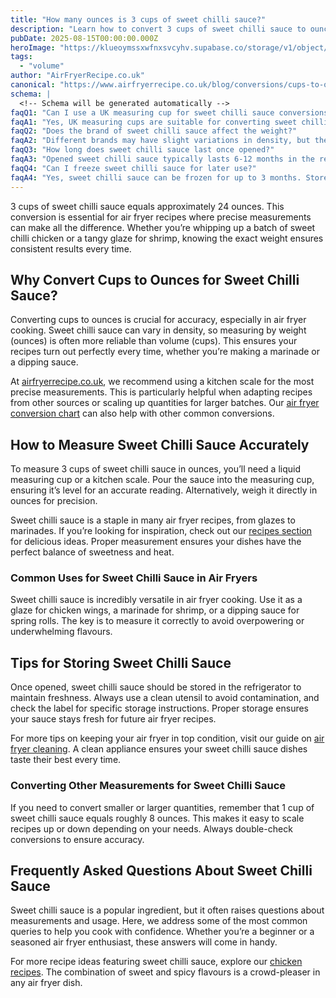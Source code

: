 ```yaml
---
title: "How many ounces is 3 cups of sweet chilli sauce?"
description: "Learn how to convert 3 cups of sweet chilli sauce to ounces in seconds. Perfect for air fryer recipes and precise measurements."
pubDate: 2025-08-15T00:00:00.000Z
heroImage: "https://klueoymssxwfnxsvcyhv.supabase.co/storage/v1/object/public/Shmucket/how-many-ounces-is-3-cups-of-sweet-chilli-sauce.webp"
tags:
  - "volume"
author: "AirFryerRecipe.co.uk"
canonical: "https://www.airfryerrecipe.co.uk/blog/conversions/cups-to-ounces/how-many-ounces-is-3-cups-of-sweet-chilli-sauce"
schema: |
  <!-- Schema will be generated automatically -->
faqQ1: "Can I use a UK measuring cup for sweet chilli sauce conversions?"
faqA1: "Yes, UK measuring cups are suitable for converting sweet chilli sauce from cups to ounces. Just ensure you’re using a standard liquid measuring cup for accuracy. The conversion remains the same: 1 cup equals approximately 8 ounces."
faqQ2: "Does the brand of sweet chilli sauce affect the weight?"
faqA2: "Different brands may have slight variations in density, but the difference is usually minimal. For precise measurements, especially in air fryer recipes, weighing the sauce with a kitchen scale is the best approach. This ensures consistency regardless of the brand."
faqQ3: "How long does sweet chilli sauce last once opened?"
faqA3: "Opened sweet chilli sauce typically lasts 6-12 months in the refrigerator, depending on the brand. Always check the label for specific storage instructions. Proper storage ensures the sauce retains its flavour and quality for air fryer recipes."
faqQ4: "Can I freeze sweet chilli sauce for later use?"
faqA4: "Yes, sweet chilli sauce can be frozen for up to 3 months. Store it in an airtight container or freezer bag to prevent freezer burn. Thaw in the refrigerator before using it in your air fryer recipes for the best results."
---
```

<p>3 cups of sweet chilli sauce equals approximately 24 ounces. This conversion is essential for air fryer recipes where precise measurements can make all the difference. Whether you’re whipping up a batch of sweet chilli chicken or a tangy glaze for shrimp, knowing the exact weight ensures consistent results every time.</p>

<h2>Why Convert Cups to Ounces for Sweet Chilli Sauce?</h2>
<p>Converting cups to ounces is crucial for accuracy, especially in air fryer cooking. Sweet chilli sauce can vary in density, so measuring by weight (ounces) is often more reliable than volume (cups). This ensures your recipes turn out perfectly every time, whether you’re making a marinade or a dipping sauce.</p>
<p>At <a href=https://www.airfryerrecipe.co.uk>airfryerrecipe.co.uk</a>, we recommend using a kitchen scale for the most precise measurements. This is particularly helpful when adapting recipes from other sources or scaling up quantities for larger batches. Our <a href=https://www.airfryerrecipe.co.uk/air-fryer-conversion-chart>air fryer conversion chart</a> can also help with other common conversions.</p>

<h2>How to Measure Sweet Chilli Sauce Accurately</h2>
<p>To measure 3 cups of sweet chilli sauce in ounces, you’ll need a liquid measuring cup or a kitchen scale. Pour the sauce into the measuring cup, ensuring it’s level for an accurate reading. Alternatively, weigh it directly in ounces for precision.</p>
<p>Sweet chilli sauce is a staple in many air fryer recipes, from glazes to marinades. If you’re looking for inspiration, check out our <a href=https://www.airfryerrecipe.co.uk/recipes>recipes section</a> for delicious ideas. Proper measurement ensures your dishes have the perfect balance of sweetness and heat.</p>

<h3>Common Uses for Sweet Chilli Sauce in Air Fryers</h3>
<p>Sweet chilli sauce is incredibly versatile in air fryer cooking. Use it as a glaze for chicken wings, a marinade for shrimp, or a dipping sauce for spring rolls. The key is to measure it correctly to avoid overpowering or underwhelming flavours.</p>

<h2>Tips for Storing Sweet Chilli Sauce</h2>
<p>Once opened, sweet chilli sauce should be stored in the refrigerator to maintain freshness. Always use a clean utensil to avoid contamination, and check the label for specific storage instructions. Proper storage ensures your sauce stays fresh for future air fryer recipes.</p>
<p>For more tips on keeping your air fryer in top condition, visit our guide on <a href=https://www.airfryerrecipe.co.uk/air-fryer-cleaner>air fryer cleaning</a>. A clean appliance ensures your sweet chilli sauce dishes taste their best every time.</p>

<h3>Converting Other Measurements for Sweet Chilli Sauce</h3>
<p>If you need to convert smaller or larger quantities, remember that 1 cup of sweet chilli sauce equals roughly 8 ounces. This makes it easy to scale recipes up or down depending on your needs. Always double-check conversions to ensure accuracy.</p>

<h2>Frequently Asked Questions About Sweet Chilli Sauce</h2>
<p>Sweet chilli sauce is a popular ingredient, but it often raises questions about measurements and usage. Here, we address some of the most common queries to help you cook with confidence. Whether you’re a beginner or a seasoned air fryer enthusiast, these answers will come in handy.</p>
<p>For more recipe ideas featuring sweet chilli sauce, explore our <a href=https://www.airfryerrecipe.co.uk/recipe-category/chicken>chicken recipes</a>. The combination of sweet and spicy flavours is a crowd-pleaser in any air fryer dish.</p>

